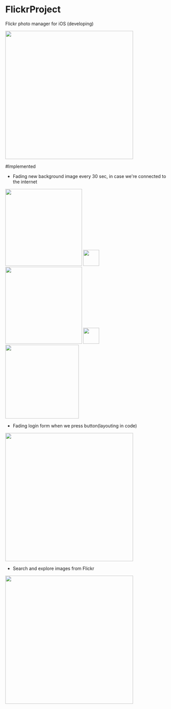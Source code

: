 # FlickrProject
Flickr photo manager for iOS (developing)

<img src="http://i1290.photobucket.com/albums/b531/uljar9/Screen%20Shot%202015-05-29%20at%2016.39.32_zpsa3eo5fjo.png" width="400px"/>

#Implemented

- Fading new background image every 30 sec, in case we're connected to the internet

<img src="http://i1290.photobucket.com/albums/b531/uljar9/Screen%20Shot%202015-05-29%20at%2016.39.32_zpsa3eo5fjo.png" width="240px"/>
<img src="http://i1290.photobucket.com/albums/b531/uljar9/strelica_zpsoqs3nq3w.jpg" width="50px"/>
<img src="http://i1290.photobucket.com/albums/b531/uljar9/Screen%20Shot%202015-05-29%20at%2016.38.02_zpspwjhjik2.png" width="240px"/>
<img src="http://i1290.photobucket.com/albums/b531/uljar9/strelica_zpsoqs3nq3w.jpg" width="50px"/>
<img src="http://i1290.photobucket.com/albums/b531/uljar9/Screen%20Shot%202015-05-29%20at%2016.36.12_zpsld6d5pr6.png" width="230px"/>
 
 
- Fading login form when we press button(layouting in code)

<img src="http://i1290.photobucket.com/albums/b531/uljar9/Screen%20Shot%202015-05-29%20at%2016.54.56_zps1dow5kzo.png" width="400px"/> 

- Search and explore images from Flickr

<img src="http://i1290.photobucket.com/albums/b531/uljar9/Screen%20Shot%202015-05-29%20at%2016.51.47_zpsngxaz4xt.png" width="400px"/>


